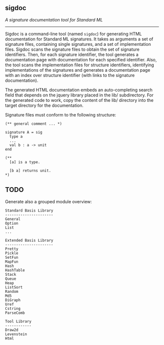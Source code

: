 ## sigdoc

_A signature documentation tool for Standard ML_

----

Sigdoc is a command-line tool (named `sigdoc`) for generating HTML
documentation for Standard ML signatures. It takes as arguments a set
of signature files, containing single signatures, and a set of
implementation files. Sigdoc scans the signature files to obtain the
set of signature identifiers. Then, for each signature identifier, the
tool generates a documentation page with documentation for each
specified identifier. Also, the tool scans the implementation files
for structure identifiers, identifying implementations of the
signatures and generates a documentation page with an index over
structure identifier (with links to the signature documentation).

The generated HTML documentation embeds an auto-completing search
field that depends on the jquery library placed in the lib/
subdirectory. For the generated code to work, copy the content of the
lib/ directory into the target directory for the documentation.

Signature files must conform to the following structure:

    (** general comment ... *)

    signature A = sig
      type a
      ...
      val b : a -> unit
    end

    (**
      [a] is a type.

      [b a] returns unit.
    *)


## TODO

Generate also a grouped module overview:

    Standard Basis Library
    ----------------------
    General
    Option
    List
    ...

    Extended Basis Library
    ----------------------
    Pretty
    Pickle
    SetFun
    MapFun
    Hash
    HashTable
    Stack
    Queue
    Heap
    ListSort
    Random
    Md5
    DiGraph
    Uref
    Cstring
    ParseComb

    Tool Library
    ------------
    Draw2d
    Levenstein
    Html